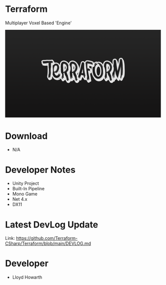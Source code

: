 # Terraform
Multiplayer Voxel Based 'Engine'

![alt text](https://github.com/Terraform-CSharp/Terraform/blob/images/Terraform.png?raw=true)

# Download
- N/A

# Developer Notes
- Unity Project
- Built-In Pipeline
- Mono Game
- Net 4.x
- DX11

# Latest DevLog Update
Link: https://github.com/Terraform-CSharp/Terraform/blob/main/DEVLOG.md

# Developer
- Lloyd Howarth
